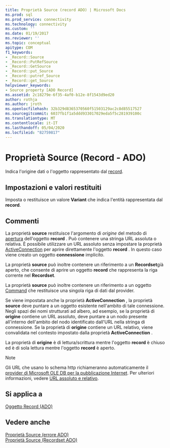 ```yaml
---
title: Proprietà Source (record ADO) | Microsoft Docs
ms.prod: sql
ms.prod_service: connectivity
ms.technology: connectivity
ms.custom: ''
ms.date: 01/19/2017
ms.reviewer: ''
ms.topic: conceptual
apitype: COM
f1_keywords:
- _Record::Source
- _Record::PutRefSource
- _Record::GetSource
- _Record::put_Source
- _Record::putref_Source
- _Record::get_Source
helpviewer_keywords:
- Source property [ADO Record]
ms.assetid: 2c18279e-6f35-4af0-b12e-8f1543d9ed20
author: rothja
ms.author: jroth
ms.openlocfilehash: 32b329d8365370560f51503129ac2c8d85517527
ms.sourcegitcommit: 6037fb1f1a5ddd933017029eda5f5c281939100c
ms.translationtype: MT
ms.contentlocale: it-IT
ms.lasthandoff: 05/04/2020
ms.locfileid: "82759817"
---
```

# <a name="source-property-ado-record"></a>Proprietà Source (Record - ADO)
Indica l'origine dati o l'oggetto rappresentato dal [record](../../../ado/reference/ado-api/record-object-ado.md).  
  
## <a name="settings-and-return-values"></a>Impostazioni e valori restituiti  
 Imposta o restituisce un valore **Variant** che indica l'entità rappresentata dal **record**.  
  
## <a name="remarks"></a>Commenti  
 La proprietà **source** restituisce l'argomento di *origine* del metodo di [apertura](../../../ado/reference/ado-api/open-method-ado-record.md) dell'oggetto **record** . Può contenere una stringa URL assoluta o relativa. È possibile utilizzare un URL assoluto senza impostare la proprietà [ActiveConnection](../../../ado/reference/ado-api/activeconnection-property-ado.md) per aprire direttamente l'oggetto **record** . In questo caso viene creato un oggetto **connessione** implicito.  
  
 La proprietà **source** può inoltre contenere un riferimento a un **Recordset**già aperto, che consente di aprire un oggetto **record** che rappresenta la riga corrente nel **Recordset**.  
  
 La proprietà **source** può inoltre contenere un riferimento a un oggetto [Command](../../../ado/reference/ado-api/command-object-ado.md) che restituisce una singola riga di dati dal provider.  
  
 Se viene impostata anche la proprietà **ActiveConnection** , la proprietà **source** deve puntare a un oggetto esistente nell'ambito di tale connessione. Negli spazi dei nomi strutturati ad albero, ad esempio, se la proprietà di **origine** contiene un URL assoluto, deve puntare a un nodo presente all'interno dell'ambito del nodo identificato dall'URL nella stringa di connessione. Se la proprietà di **origine** contiene un URL relativo, viene convalidata nel contesto impostato dalla proprietà **ActiveConnection** .  
  
 La proprietà di **origine** è di lettura/scrittura mentre l'oggetto **record** è chiuso ed è di sola lettura mentre l'oggetto **record** è aperto.  
  
> [!NOTE]
>  Gli URL che usano lo schema http richiameranno automaticamente il [provider di Microsoft OLE DB per la pubblicazione Internet](../../../ado/guide/appendixes/microsoft-ole-db-provider-for-internet-publishing.md). Per ulteriori informazioni, vedere [URL assoluto e relativo](../../../ado/guide/data/absolute-and-relative-urls.md).  
  
## <a name="applies-to"></a>Si applica a  
 [Oggetto Record (ADO)](../../../ado/reference/ado-api/record-object-ado.md)  
  
## <a name="see-also"></a>Vedere anche  
 [Proprietà Source (errore ADO)](../../../ado/reference/ado-api/source-property-ado-error.md)   
 [Proprietà Source (Recordset ADO)](../../../ado/reference/ado-api/source-property-ado-recordset.md)
